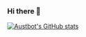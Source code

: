 ### Hi there 👋


[![Austbot's GitHub stats](https://github-readme-stats.vercel.app/api?username=austbot)](https://github.com/austbot/austbot)
